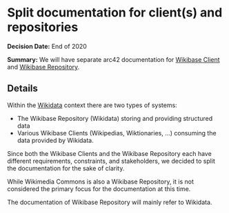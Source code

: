 # Split documentation for client(s) and repositories

**Decision Date:** End of 2020

**Summary:** We will have separate arc42 documentation for [Wikibase Client](../../Glossary.md#wikibase-client) and [Wikibase Repository](../../Glossary.md#wikibase-repository).

## Details

Within the [Wikidata](../../Glossary.md#wikidata) context there are two types of systems:

- The Wikibase Repository (Wikidata) storing and providing structured data
- Various Wikibase Clients (Wikipedias, Wiktionaries, ...) consuming the data provided by Wikidata.

Since both the Wikibase Clients and the Wikibase Repository each have different requirements, constraints, and stakeholders, we decided to split the documentation for the sake of clarity.

While Wikimedia Commons is also a Wikibase Repository, it is not considered the primary focus for the documentation at this time.

The documentation of Wikibase Repository will mainly refer to Wikidata.
